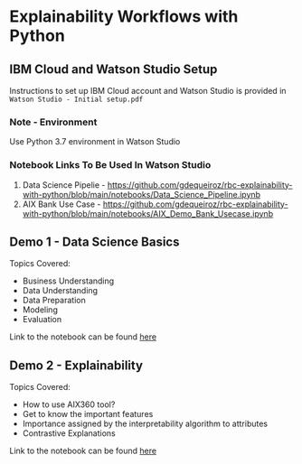 # Explainability Workflows with Python

## IBM Cloud and Watson Studio Setup

Instructions to set up IBM Cloud account and Watson Studio is provided in `Watson Studio - Initial setup.pdf`

### Note - Environment

Use Python 3.7 environment in Watson Studio

### Notebook Links To Be Used In Watson Studio

1. Data Science Pipelie - https://github.com/gdequeiroz/rbc-explainability-with-python/blob/main/notebooks/Data_Science_Pipeline.ipynb
2. AIX Bank Use Case - https://github.com/gdequeiroz/rbc-explainability-with-python/blob/main/notebooks/AIX_Demo_Bank_Usecase.ipynb

## Demo 1 - Data Science Basics

Topics Covered:

- Business Understanding
- Data Understanding
- Data Preparation
- Modeling
- Evaluation

Link to the notebook can be found [here](Demo/Data_Science_Pipeline.ipynb)

## Demo 2 - Explainability 

Topics Covered:

- How to use AIX360 tool?
- Get to know the important features
- Importance assigned by the interpretability algorithm to attributes
- Contrastive Explanations

Link to the notebook can be found [here](Demo/AIX_Demo_Bank_Usecase.ipynb)

